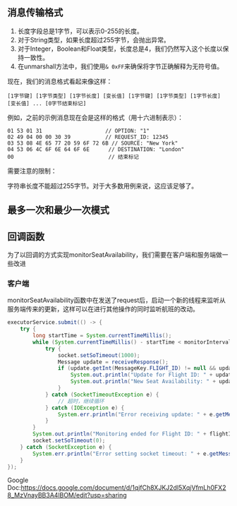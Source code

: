 ## 消息传输格式
1. 长度字段总是1字节，可以表示0-255的长度。
2. 对于String类型，如果长度超过255字节，会抛出异常。
3. 对于Integer，Boolean和Float类型，长度总是4，我们仍然写入这个长度以保持一致性。
4. 在unmarshall方法中，我们使用`& 0xFF`来确保将字节正确解释为无符号值。

现在，我们的消息格式看起来像这样：

```
[1字节键] [1字节类型] [1字节长度] [变长值] [1字节键] [1字节类型] [1字节长度] [变长值] ... [0字节结束标记]
```

例如，之前的示例消息现在会是这样的格式（用十六进制表示）：

```
01 53 01 31                    // OPTION: "1"
02 49 04 00 00 30 39           // REQUEST_ID: 12345
03 53 08 4E 65 77 20 59 6F 72 6B // SOURCE: "New York"
04 53 06 4C 6F 6E 64 6F 6E      // DESTINATION: "London"
00                              // 结束标记
```

需要注意的限制：

字符串长度不能超过255字节。对于大多数用例来说，这应该足够了。



## 最多一次和最少一次模式





## 回调函数

为了以回调的方式实现monitorSeatAvailability，我们需要在客户端和服务端做一些改进

### 客户端

monitorSeatAvailability函数中在发送了request后，启动一个新的线程来监听从服务端传来的更新，这样可以在进行其他操作的同时监听航班的改动。

```java
executorService.submit(() -> {
    try {
        long startTime = System.currentTimeMillis();
        while (System.currentTimeMillis() - startTime < monitorInterval * 1000) {
            try {
                socket.setSoTimeout(1000);
                Message update = receiveResponse();
                if (update.getInt(MessageKey.FLIGHT_ID) != null && update.getInt(MessageKey.SEAT_AVAILABILITY) != null) {
                    System.out.println("Update for Flight ID: " + update.getInt(MessageKey.FLIGHT_ID));
                    System.out.println("New Seat Availability: " + update.getInt(MessageKey.SEAT_AVAILABILITY));
                }
            } catch (SocketTimeoutException e) {
                // 超时，继续循环
            } catch (IOException e) {
                System.err.println("Error receiving update: " + e.getMessage());
            }
        }
        System.out.println("Monitoring ended for Flight ID: " + flightId);
        socket.setSoTimeout(0);
    } catch (SocketException e) {
        System.err.println("Error setting socket timeout: " + e.getMessage());
    }
});
```


Google Doc:https://docs.google.com/document/d/1qjfCh8XJKJ2dl5XqjVfmLh0FX28_MzVnayBB3A4lBOM/edit?usp=sharing

